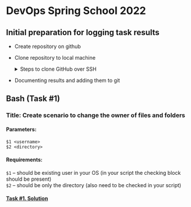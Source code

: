 # DevOps Spring School 2022
## Initial preparation for logging task results
- Create repository on github
- Clone repository to local machine
  <details>
  <summary>Steps to clone GitHub over SSH</summary>
  <p>To perform a GitHub clone with SSH keys in Git, simply follow these steps:

    1. Create an SSH keypair on your Windows or Linux OS
    2. Copy the value of the public SSH key to your GitHub account
    3. Obtain the GitHub SSH URL for the repository to be cloned
    4. Using Git, clone from GitHub with the SSH URL 
    </p>

    [Reference link][clone_rep] </details>
    
- Documenting results and adding them to git
  
## Bash (Task #1)
### Title: Create scenario to change the owner of files and folders

#### Parameters:
`$1 <username>` <br>
`$2 <directory>`

#### Requirements:
`$1` – should be existing user in your OS (in your script the checking block should be present) <br>
`$2` – should be only the directory (also need to be checked in your script)

#### [Task #1. Solution][task1]

[clone_rep]: <https://www.theserverside.com/blog/Coffee-Talk-Java-News-Stories-and-Opinions/github-clone-with-ssh-keys>
[task1]: <https://github.com/ksenka549/devops/tree/main/bash>
